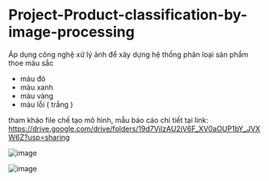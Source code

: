 # Project-Product-classification-by-image-processing

Áp dụng công nghệ xử lý ảnh để xây dựng hệ thống phân loại sản phẩm thoe màu sắc
- màu đỏ
- màu xanh
- màu vàng
- màu lỗi ( trắng )

tham khảo file chế tạo mô hình, mẫu báo cáo chi tiết tại link: https://drive.google.com/drive/folders/19d7ViIzAU2iV6F_XV0aOUP1bY_JVXW6Z?usp=sharing

![image](https://user-images.githubusercontent.com/105936733/169729494-a073a055-8804-4a5f-a41f-ad4b31f85b5d.png)


![image](https://user-images.githubusercontent.com/105936733/169729322-e1387c5e-eb75-4477-b1d6-18e974370d0c.png)
